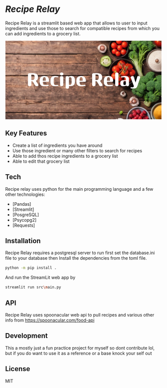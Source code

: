# _Recipe Relay_

Recipe Relay is a streamlit based web app that allows to user to input ingredients and
use those to search for compatible recipes from which you can add ingredients to a grocery list.

![alt text](Recipe_Relay.png)

## Key Features

- Create a list of ingredients you have around
- Use those ingredient or many other filters to search for recipes
- Able to add thos recipe ingredients to a grocery list
- Able to edit that grocery list

## Tech

Recipe relay uses python for the main programming language and a few other technologies:

- [Pandas]
- [Streamlit]
- [PosgreSQL]
- [Psycopg2]
- [Requests]

## Installation

Recipe Relay requires a postgresql server to run
first set the database.ini file to your database
then Install the dependencies from the toml file.

```sh
python -m pip install .
```

And run the StreamLit web app by

```sh
streamlit run src\main.py
```

## API

Recipe Relay uses spoonacular web api to pull recipes and various other info from https://spoonacular.com/food-api

## Development

This a mostly just a fun practice project for myself so dont contribute lol, but if you do want to use it as a reference or a base knock your self out

## License

MIT

